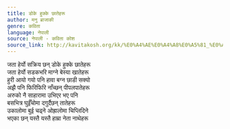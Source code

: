 ```yaml
---
title: डोके हुक्के छातेहरू
author: मनु ब्राजाकी
genre: कविता
language: नेपाली
source: नेपाली - कविता कोश
source_link: http://kavitakosh.org/kk/%E0%A4%AE%E0%A4%A8%E0%A5%81_%E0%A4%AC%E0%A5%8D%E0%A4%B0%E0%A4%BE%E0%A4%9C%E0%A4%BE%E0%A4%95%E0%A5%80
---
```


जता हेर्यो सक्रिय छन् डोके हुक्के छातेहरू  
जता हेर्यो सडकभरि माग्ने बेस्या खातेहरू  
हुरी आयो गयो पनि हावा बग्न छाडी सक्यो  
अझै पनि फिरिफिरि नाँच्छन् पीपलपातेहरू  
अरुको नै साहारामा उभिएर भए पनि  
बसभित्र घुईँचोमा दगुर्दैछन् तातेहरू  
उकालोमा बुई चढ्ने ओह्रालोमा चिप्लिदिने  
भएका छन् यस्तै यस्तै हाम्रा नेता नाथेहरू
